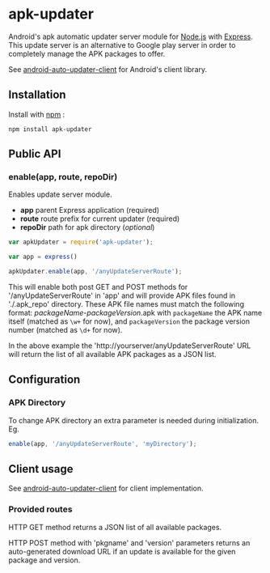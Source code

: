 apk-updater
===========

Android's apk automatic updater server module for [Node.js](http://nodejs.org/) with [Express](http://expressjs.com/). This update server is an alternative to Google play server in order to completely manage the APK packages to offer.

See [android-auto-updater-client](https://github.com/NDMAC/android-auto-updater-client) for Android's client library.

## Installation

Install with [npm](https://github.com/npm/npm) :
```
npm install apk-updater
```

## Public API

### enable(app, route, repoDir)

Enables update server module.
- **app** parent Express application (required)
- **route** route prefix for current updater (required)
- **repoDir** path for apk directory (*optional*)

```javascript
var apkUpdater = require('apk-updater');

var app = express()

apkUpdater.enable(app, '/anyUpdateServerRoute');
```

This will enable both post GET and POST methods for '/anyUpdateServerRoute' in 'app' and will provide APK files found in './.apk_repo' directory. These APK file names must match the following format: *packageName*-*packageVersion*.apk with `packageName` the APK name itself (matched as `\w+` for now), and `packageVersion` the package version number (matched as `\d+` for now).

In the above example the 'http://yourserver/anyUpdateServerRoute' URL will return the list of all available APK packages as a JSON list.

## Configuration

### APK Directory

To change APK directory an extra parameter is needed during initialization. Eg.
```javascript
enable(app, '/anyUpdateServerRoute', 'myDirectory');
```

## Client usage

See [android-auto-updater-client](https://github.com/NDMAC/android-auto-updater-client) for client implementation.

### Provided routes

HTTP GET method returns a JSON list of all available packages.

HTTP POST method with 'pkgname' and 'version' parameters returns an auto-generated download URL if an update is available for the given package and version.


